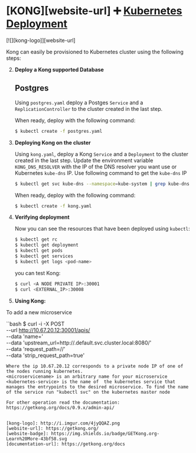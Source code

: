 # [KONG][website-url] :heavy_plus_sign: [Kubernetes Deployment](http://kubernetes.io/)

[![][kong-logo]][website-url]

Kong can easily be provisioned to Kubernetes cluster using the following steps:


2. **Deploy a Kong supported Database**
    
   ## Postgres
   
    Using `postgres.yaml` deploy a Postges `Service` and a `ReplicationController` to the cluster created in the last step.

    When ready, deploy with the following command:

    ```bash
    $ kubectl create -f postgres.yaml
    ```
   

3. **Deploying Kong on the cluster**

    Using `kong.yaml`, deploy a  Kong `Service` and a `Deployment` to the cluster created in the last step. Update the
    environment variable `KONG_DNS_RESOLVER` with the IP of the DNS resolver you want use or Kubernetes `kube-dns` IP. Use following 
    command to get the `kube-dns` IP
    
    ```bash
    $ kubectl get svc kube-dns --namespace=kube-system | grep kube-dns | awk '{print $2}'
    ``` 
    When ready, deploy with the following command:

    ```bash
    $ kubectl create -f kong.yaml
    ```

3. **Verifying deployment**

    Now you can see the resources that have been deployed using `kubectl`:

    ```bash
    $ kubectl get rc
    $ kubectl get deployment
    $ kubectl get pods
    $ kubectl get services
    $ kubectl get logs <pod-name>
    ```
    you can test Kong:

    ```bash
    $ curl <A NODE PRIVATE IP>:30001
    $ curl <EXTERNAL_IP>:30008
    ```

3. **Using Kong:**

To add a new microservice 

``bash
$ curl -i -X POST \
  --url http://10.67.20.12:30001/apis/ \
  --data 'name=<microservicename>' \
  --data 'upstream_url=http://<kubernetes-service>.default.svc.cluster.local:8080/' \
  --data 'request_path=/<microservicename>/' \
  --data 'strip_request_path=true' 
```
Where the ip 10.67.20.12 corresponds to a private node IP of one of the nodes running kubernetes.
<microservicename> is an arbitrary name for your microservice
<kubernetes-service> is the name of  the kubernetes service that manages the entrypoints to the desired microservice. To find the name of the service run "kubectl svc" on the kubernetes master node

For other operation read the documentation: https://getkong.org/docs/0.9.x/admin-api/


[kong-logo]: http://i.imgur.com/4jyQQAZ.png
[website-url]: https://getkong.org/
[website-badge]: https://img.shields.io/badge/GETKong.org-Learn%20More-43bf58.svg
[documentation-url]: https://getkong.org/docs
